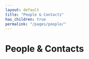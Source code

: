 ```yaml
---
layout: default
title: "People & Contacts"
has_children: true
permalink: "/pages/people/"
---
```



# People & Contacts

